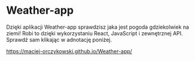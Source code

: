 # Weather-app
Dzięki aplikacji Weather-app sprawdzisz jaka jest pogoda gdziekolwiek na ziemi! Robi to dzięki wykorzystaniu React, JavaScript i zewnętrznej API. Sprawdź sam klikając w adnotację poniżej.

https://maciej-orczykowski.github.io/Weather-app/
